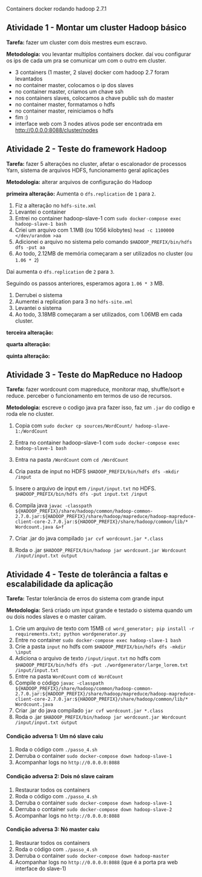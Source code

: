 Containers docker rodando hadoop 2.7.1

## Atividade 1 - Montar um cluster Hadoop básico

**Tarefa:** fazer um cluster com dois mestres eum escravo.

**Metodologia:** vou levantar multiplos containers docker. daí vou configurar os ips de cada um pra se comunicar um com o outro em cluster.

- 3 containers (1 master, 2 slave) docker com hadoop 2.7 foram levantados
- no container master, colocamos o ip dos slaves
- no container master, criamos um chave ssh
- nos containers slaves, colocamos a chave public ssh do master
- no container master, formatamos o hdfs
- no container master, reiniciamos o hdfs
- fim :)
- interface web com 3 nodes ativos pode ser encontrada em http://0.0.0.0:8088/cluster/nodes

## Atividade 2 - Teste do framework Hadoop

**Tarefa:** fazer 5 alterações no cluster, afetar o escalonador de processos Yarn, sistema de
arquivos HDFS, funcionamento geral aplicações

**Metodologia:** alterar arquivos de configuração do Hadoop

**primeira alteração:** Aumenta o `dfs.replication` de `1` para `2`.

1. Fiz a alteração no `hdfs-site.xml`
2. Levantei o container
3. Entrei no container hadoop-slave-1 com `sudo docker-compose exec hadoop-slave-1 bash`
4. Criei um arquivo com 1.1MB (ou 1056 kilobytes) `head -c 1100000 </dev/urandom >aa`
5. Adicionei o arquivo no sistema pelo comando `$HADOOP_PREFIX/bin/hdfs dfs -put aa`
6. Ao todo, 2.12MB de memória começaram a ser utilizados no cluster (ou `1.06 * 2`)

Dai aumenta o `dfs.replication` de `2` para `3`.

Seguindo os passos anteriores, esperamos agora `1.06 * 3` MB. 

1. Derrubei o sistema
2. Aumentei a replication para 3 no `hdfs-site.xml` 
3. Levantei o sistema
4. Ao todo, 3.18MB começaram a ser utilizados, com 1.06MB em cada cluster.

**terceira alteração:**

**quarta alteração:**

**quinta alteração:**


## Atividade 3 - Teste do MapReduce no Hadoop

**Tarefa:** fazer wordcount com mapreduce, monitorar map, shuffle/sort e reduce. perceber o funcionamento em termos de uso de recursos.

**Metodologia:** escreve o codigo java pra fazer isso, faz um `.jar` do codigo e roda ele no cluster.

1. Copia com `sudo docker cp sources/WordCount/ hadoop-slave-1:/WordCount`

2. Entra no container hadoop-slave-1 com `sudo docker-compose exec hadoop-slave-1 bash`

3. Entra na pasta `/WordCount` com `cd /WordCount`

4. Cria pasta de input no HDFS
`$HADOOP_PREFIX/bin/hdfs dfs -mkdir /input`

1. Insere o arquivo de input em `/input/input.txt` no HDFS.
`$HADOOP_PREFIX/bin/hdfs dfs -put input.txt /input`

1. Compila java
`javac -classpath ${HADOOP_PREFIX}/share/hadoop/common/hadoop-common-2.7.0.jar:${HADOOP_PREFIX}/share/hadoop/mapreduce/hadoop-mapreduce-client-core-2.7.0.jar:${HADOOP_PREFIX}/share/hadoop/common/lib/* Wordcount.java &>f`

1. Criar .jar do java compilado
`jar cvf wordcount.jar *.class`

1. Roda o .jar
`$HADOOP_PREFIX/bin/hadoop jar wordcount.jar Wordcount /input/input.txt output`

## Atividade 4 - Teste de tolerância a faltas e escalabilidade da aplicação

**Tarefa:** Testar tolerância de erros do sistema com grande input

**Metodologia:** Será criado um input grande e testado o sistema quando um ou dois nodes slaves e o master caíram.

1. Crie um arquivo de texto com 15MB `cd word_generator; pip install -r requirements.txt; python wordgenerator.py`
2. Entre no container `sudo docker-compose exec hadoop-slave-1 bash`
3. Crie a pasta `input` no hdfs com `$HADOOP_PREFIX/bin/hdfs dfs -mkdir \input`
4. Adiciona o arquivo de texto `/input/input.txt` no hdfs com `$HADOOP_PREFIX/bin/hdfs dfs -put ./wordgenerator/large_lorem.txt /input/input.txt`
5. Entre na pasta `WordCount` com `cd WordCount`
6. Compile o código `javac -classpath ${HADOOP_PREFIX}/share/hadoop/common/hadoop-common-2.7.0.jar:${HADOOP_PREFIX}/share/hadoop/mapreduce/hadoop-mapreduce-client-core-2.7.0.jar:${HADOOP_PREFIX}/share/hadoop/common/lib/* Wordcount.java`
7. Criar .jar do java compilado `jar cvf wordcount.jar *.class`
8. Roda o .jar `$HADOOP_PREFIX/bin/hadoop jar wordcount.jar Wordcount /input/input.txt output`

#### Condição adversa 1: Um nó slave caiu

1. Roda o código com `./passo_4.sh`
2. Derruba o container `sudo docker-compose down hadoop-slave-1`
3. Acompanhar logs no `http://0.0.0.0:8088`

#### Condição adversa 2: Dois nó slave cairam

1. Restaurar todos os containers
2. Roda o código com `./passo_4.sh`
3. Derruba o container `sudo docker-compose down hadoop-slave-1`
4. Derruba o container `sudo docker-compose down hadoop-slave-2`
5. Acompanhar logs no `http://0.0.0.0:8088`

#### Condição adversa 3: Nó master caiu


1. Restaurar todos os containers
2. Roda o código com `./passo_4.sh`
3. Derruba o container `sudo docker-compose down hadoop-master`
4. Acompanhar logs no `http://0.0.0.0:8088` (que é a porta pra web interface do slave-1)

